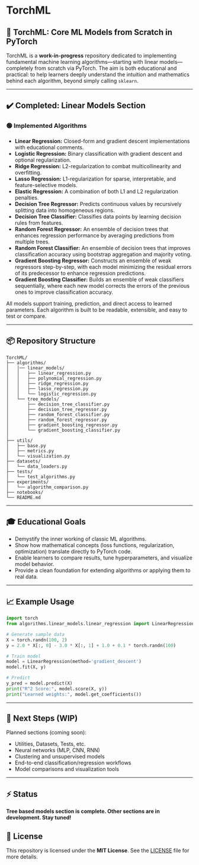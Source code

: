 # TorchML

## 🚀 TorchML: Core ML Models from Scratch in PyTorch

TorchML is a **work-in-progress** repository dedicated to implementing fundamental machine learning algorithms—starting with linear models—completely from scratch via PyTorch. The aim is both educational and practical: to help learners deeply understand the intuition and mathematics behind each algorithm, beyond simply calling `sklearn`.

***

## ✔️ Completed: Linear Models Section

### 🟢 Implemented Algorithms

- **Linear Regression:** Closed-form and gradient descent implementations with educational comments.
- **Logistic Regression:** Binary classification with gradient descent and optional regularization.
- **Ridge Regression:** L2-regularization to combat multicollinearity and overfitting.
- **Lasso Regression:** L1-regularization for sparse, interpretable, and feature-selective models.
- **Elastic Regression:** A combination of both L1 and L2 regularization penalties.
- **Decision Tree Regressor:**  Predicts continuous values by recursively splitting data into homogeneous regions.
- **Decision Tree Classifier:** Classifies data points by learning decision rules from features.
- **Random Forest Regressor:** An ensemble of decision trees that enhances regression performance by averaging predictions from multiple trees.
- **Random Forest Classifier:** An ensemble of decision trees that improves classification accuracy using bootstrap aggregation and majority voting.
- **Gradient Boosting Regressor:** Constructs an ensemble of weak regressors step-by-step, with each model minimizing the residual errors of its predecessor to enhance regression predictions.
- **Gradient Boosting Classifier:** Builds an ensemble of weak classifiers sequentially, where each new model corrects the errors of the previous ones to improve classification accuracy.

All models support training, prediction, and direct access to learned parameters. Each algorithm is built to be readable, extensible, and easy to test or compare.

***

## 📦 Repository Structure

```
TorchML/
├── algorithms/
│   │── linear_models/
│   │   ├── linear_regression.py
│   │   ├── polynomial_regression.py
│   │   ├── ridge_regression.py
│   │   ├── lasso_regression.py
│   │   └── logistic_regression.py
│   └── tree_models/
│       ├── decision_tree_classifier.py
│       ├── decision_tree_regressor.py
│       ├── random_forest_classifier.py
│       ├── random_forest_regressor.py
│       ├── gradient_boosting_regressor.py
│       └── gradient_boosting_classifier.py
│       
├── utils/
│   ├── base.py
│   ├── metrics.py
│   └── visualization.py
├── datasets/
│   └── data_loaders.py
├── tests/
│   └── test_algorithms.py
├── experiments/
│   └── algorithm_comparison.py
├── notebooks/
└── README.md
```

***

## 🎓 Educational Goals

- Demystify the inner working of classic ML algorithms.
- Show how mathematical concepts (loss functions, regularization, optimization) translate directly to PyTorch code.
- Enable learners to compare results, tune hyperparameters, and visualize model behavior.
- Provide a clean foundation for extending algorithms or applying them to real data.

***

## 📈 Example Usage

```python
import torch
from algorithms.linear_models.linear_regression import LinearRegression

# Generate sample data
X = torch.randn(100, 2)
y = 2.0 * X[:, 0] - 3.0 * X[:, 1] + 1.0 + 0.1 * torch.randn(100)

# Train model
model = LinearRegression(method='gradient_descent')
model.fit(X, y)

# Predict
y_pred = model.predict(X)
print("R^2 Score:", model.score(X, y))
print("Learned weights:", model.get_coefficients())
```

***

## 📝 Next Steps (WIP)

Planned sections (coming soon):

- Utilities, Datasets, Tests, etc.
- Neural networks (MLP, CNN, RNN)
- Clustering and unsupervised models
- End-to-end classification/regression workflows
- Model comparisons and visualization tools

***

## ⚡️ Status

**Tree based models section is complete. Other sections are in development. Stay tuned!**

## 📄 License

This repository is licensed under the **MIT License**. See the [LICENSE](LICENSE) file for more details.

